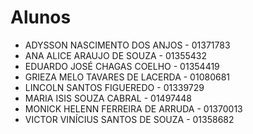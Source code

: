 # Alunos

* ADYSSON NASCIMENTO DOS ANJOS - 01371783
* ANA ALICE ARAUJO DE SOUZA - 01355432
* EDUARDO JOSÉ CHAGAS COELHO - 01354419
* GRIEZA MELO TAVARES DE LACERDA - 01080681
* LINCOLN SANTOS FIGUEREDO - 01339729
* MARIA ISIS SOUZA CABRAL - 01497448
* MONICK HELENN FERREIRA DE ARRUDA - 01370013
* VICTOR VINÍCIUS SANTOS DE SOUZA - 01358682

